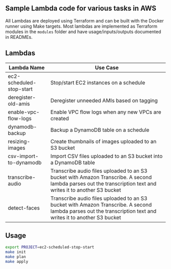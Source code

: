 ## Sample Lambda code for various tasks in AWS
All Lambdas are deployed using Terraform and can be built with the Docker runner using Make targets. Most lambdas are implemented as Terraform modules in the `modules` folder and have usage/inputs/outputs documented in READMEs.

## Lambdas
| Lambda Name | Use Case |
| ----------- | -------- |
| ec2-scheduled-stop-start | Stop/start EC2 instances on a schedule |
| deregister-old-amis | Deregister unneeded AMIs based on tagging |
| enable-vpc-flow-logs | Enable VPC flow logs when any new VPCs are created |
| dynamodb-backup | Backup a DynamoDB table on a schedule |
| resizing-images | Create thumbnails of images uploaded to an S3 bucket |
| csv-import-to-dynamodb | Import CSV files uploaded to an S3 bucket into a DynamoDB table |
| transcribe-audio | Transcribe audio files uploaded to an S3 bucket with Amazon Transcribe. A second lambda parses out the transcription text and writes it to another S3 bucket|
| detect-faces | Transcribe audio files uploaded to an S3 bucket with Amazon Transcribe. A second lambda parses out the transcription text and writes it to another S3 bucket|
  
## Usage
```bash
export PROJECT=ec2-scheduled-stop-start
make init
make plan
make apply
```


